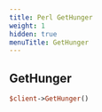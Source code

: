 ```yaml
---
title: Perl GetHunger
weight: 1
hidden: true
menuTitle: GetHunger
---
```

## GetHunger
```perl
$client->GetHunger()
```